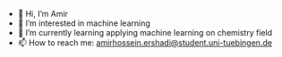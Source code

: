 - 👋 Hi, I’m Amir
- 👀 I’m interested in machine learning
- 🌱 I’m currently learning applying machine learning on chemistry field
- 📫 How to reach me: amirhossein.ershadi@student.uni-tuebingen.de

<!---
Amirershadi75/Amirershadi75 is a ✨ special ✨ repository because its `README.md` (this file) appears on your GitHub profile.
You can click the Preview link to take a look at your changes.
--->
